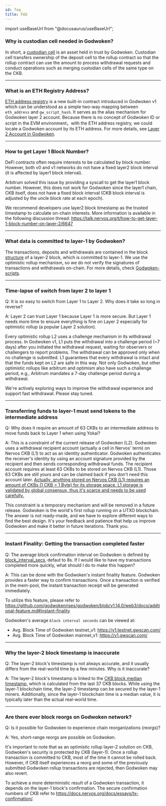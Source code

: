 ```yaml
---
id: faq
title: FAQ
---
```

import useBaseUrl from "@docusaurus/useBaseUrl";

### Why is custodian cell needed in Godwoken?

In short, a [custodian cell](depAndWthd.md#custodian-cell) is an asset held in trust by Godwoken. Custodian cell transfers ownership of the deposit cell to the rollup contract so that the rollup contract can use the amount to process withdrawal requests and conduct operations such as merging custodian cells of the same type on the CKB.

----

### What is an ETH Registry Address?

[ETH address registry](https://github.com/godwokenrises/godwoken-scripts/blob/master/c/contracts/eth_addr_reg.c) is a new built-in contract introduced in Godwoken v1 which can be understood as a simple two-way mapping between `eth_address` and `gw_script_hash`. It serves as the alias mechanism for Godwoken layer 2 account. Because there is no concept of Godwoken ID or script in the EVM environment，with the ETH address registry, we could locate a Godwoken account by its ETH address. For more details, see [Layer 2 Account in Godwoken](layer2Account.md).

----

### How to get Layer 1 Block Number?

DeFi contracts often require interests to be calculated by block number. However, both v0 and v1 networks do not have a fixed layer2 block interval (it is affected by layer1 block interval).

Arbitrum solved this issue by providing a syscall to get the layer1 block number. However, this does not work for Godwoken since the layer1 chain, CKB itself, does not have a fixed block interval (CKB block interval is adjusted by the uncle block rate at each epoch).

We recommend developers use layer2 block timestamp as the trusted timestamp to calculate on-chain interests. More information is available in the following discussion thread: https://talk.nervos.org/t/how-to-get-layer-1-block-number-on-layer-2/6647

----

### What data is committed to layer-1 by Godwoken?

The transactions, deposits and withdrawals are contained in the block [structure](https://github.com/godwokenrises/godwoken/blob/v1.5.0/crates/types/schemas/godwoken.mol#L97-L110) of a layer-2 block, which is committed to layer-1. We use the optimistic rollup mechanism, so we do not verify the signatures of transactions and withdrawals on-chain. For more details, check [Godwoken-scripts](https://github.com/godwokenrises/godwoken-scripts/blob/master/README.md).

----

### Time-lapse of switch from layer 2 to layer 1

Q: It is so easy to switch from Layer 1 to Layer 2. Why does it take so long in reverse?

A: Layer 2 can trust Layer 1 because Layer 1 is more secure. But Layer 1 needs more time to ensure everything is fine on Layer 2 especially for optimistic rollup (a popular Layer 2 solution). 

Every optimistic rollup L2 uses a challenge mechanism in its withdrawal process. In Godwoken v1, L1 puts the withdrawal into a challenge period (~7 days) after you initiated the withdrawal request, waiting for observers or challengers to report problems. The withdrawal can be approved only when no challenge is submitted. L1 guarantees that every withdrawal is intact and that the funds kept on L2 are safe in this way. Not only Godwoken, but other optimistic rollups like arbitrum and optimism also have such a challenge period, e.g., Arbitrum mandates a 7-day challenge period during a withdrawal.

We're actively exploring ways to improve the withdrawal experience and support fast withdrawal. Please stay tuned.

----

### Transferring funds to layer-1 must send tokens to the intermediate address

Q: Why does it require an amount of 63 CKBs to an intermediate address to move funds back to Layer 1 when using Yokai? 

A: This is a constraint of the current release of Godwoken (L2). Godwoken uses a withdrawal recipient account (actually a cell in Nervos' term) on Nervos CKB (L1) to act as an identity authenticator. Godwoken authenticates the receiver's identity by using an account signature provided by the recipient and then sends corresponding withdrawal funds. The recipient account requires at least 63 CKBs to be stored on Nervos CKB (L1). Those 63 CKBs are still yours and can be claimed back if you don't need this account later. [Actually, anything stored on Nervos CKB (L1) requires an amount of CKBs (1 CKB = 1 Byte) for its storage space. L1 storage is validated by global consensus, thus it's scarce and needs to be used carefully.](https://docs.nervos.org/docs/basics/concepts/economics)

This constraint is a temporary mechanism and will be removed in a future release. Godwoken is the world's first rollup running on a UTXO blockchain. The answer is not ready-made, and we have to explore different ways to find the best design. It's your feedback and patience that help us improve Godwoken and make it better in future iterations. Thank you.

----

### Instant Finality: Getting the transaction completed faster

Q: The average block confirmation interval on Godwoken is defined by [block_interval_secs](https://github.com/godwokenrises/godwoken/blob/v1.14.0/crates/config/src/config.rs#L184-L185), defaut to 8s. If I would like to have my transactions completed more quickly, what should I do to make this happen?

A: This can be done with the Godwoken's instant finality feature. Godwoken provides a faster way to confirm transactions. Once a transaction is verified in the mem-pool, the instant transaction receipt will be generated immediately. 

To utilize this feature, please refer to https://github.com/godwokenrises/godwoken/blob/v1.14.0/web3/docs/addtional-feature.md#instant-finality

Godwoken's average `block interval seconds` can be viewed at:
- Avg. Block Time of Godwoken testnet_v1: https://v1.testnet.gwscan.com/
- Avg. Block Time of Godwoken mainnet_v1: https://v1.gwscan.com/

----

### Why the layer-2 block timestamp is inaccurate

Q: The layer-2 block's timestamp is not always accurate, and it usually differs from the real-world time by a few minutes. Why is it inaccurate?

A: The layer-2 block's timestamp is linked to the [CKB block median timestamp](https://github.com/nervosnetwork/rfcs/blob/master/rfcs/0027-block-structure/0027-block-structure.md#timestamp-uint64), which is calculated from the last 37 CKB blocks. While using the layer-1 blockchain time, the layer-2 timestamp can be secured by the layer-1 miners. Additionally, since the layer-1 blockchain time is a median value, it is typically later than the actual real-world time.

---
### Are there ever block reorgs on Godwoken network?

Q: Is it possible for Godwoken to experience chain reorganizations (reorgs)?

A: Yes, short-range reorgs are possible on Godwoken.

It's important to note that as an optimistic rollup layer-2 solution on CKB, Godwoken's security is protected by CKB (layer-1). Once a rollup transaction is committed to CKB, most of the time it cannot be rolled back. However, if CKB itself experiences a reorg and some of the previously submitted Godwoken rollup transactions are rejected, then Godwoken may also revert.

To achieve a more deterministic result of a Godwoken transaction, it depends on the layer-1 block's confirmation.
The secure confirmation numbers of CKB refer to https://docs.nervos.org/docs/essays/tx-confirmation/.
